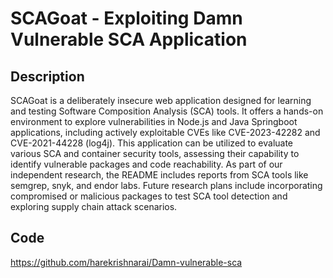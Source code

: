 # SCAGoat - Exploiting Damn Vulnerable SCA Application

## Description
SCAGoat is a deliberately insecure web application designed for learning and testing Software Composition Analysis (SCA) tools. It offers a hands-on environment to explore vulnerabilities in Node.js and Java Springboot applications, including actively exploitable CVEs like CVE-2023-42282 and CVE-2021-44228 (log4j). This application can be utilized to evaluate various SCA and container security tools, assessing their capability to identify vulnerable packages and code reachability. As part of our independent research, the README includes reports from SCA tools like semgrep, snyk, and endor labs. Future research plans include incorporating compromised or malicious packages to test SCA tool detection and exploring supply chain attack scenarios.

## Code
https://github.com/harekrishnarai/Damn-vulnerable-sca
